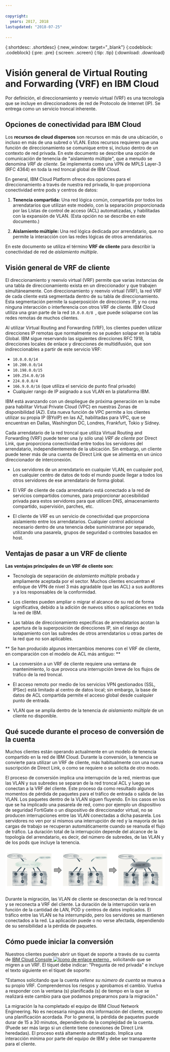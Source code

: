 ```yaml
---

copyright:
  years: 2017, 2018
lastupdated: "2018-07-25"

---
```


{:shortdesc: .shortdesc}
{:new_window: target="_blank"}
{:codeblock: .codeblock}
{:pre: .pre}
{:screen: .screen}
{:tip: .tip}
{:download: .download}

# Visión general de Virtual Routing and Forwarding (VRF) en IBM Cloud

Por definición, el direccionamiento y reenvío virtual (VRF) es una tecnología que se incluye en direccionadores de red de Protocolo de Internet (IP). Se entrega como un servicio troncal inherente.

## Opciones de conectividad para IBM Cloud

Los **recursos de cloud dispersos** son recursos en más de una ubicación, o incluso en más de una subred o VLAN. Estos recursos requieren que una función de direccionamiento se comunique entre sí, incluso dentro de un contexto de red privada. En este documento se describe una opción de comunicación de tenencia de "aislamiento múltiple", que a menudo se denomina _VRF de cliente_. Se implementa como una VPN de MPLS Layer-3 (RFC 4364) en toda la red troncal global de IBM Cloud.

En general, IBM Cloud Platform ofrece dos opciones para el direccionamiento a través de nuestra red privada, lo que proporciona conectividad entre pods y centros de datos: 

1. **Tenencia compartida:** Una red lógica común, compartida por todos los arrendatarios que utilizan este modelo, con la separación proporcionada por las Listas de control de acceso (ACL) automatizadas, y habilitadas con la expansión de VLAN. (Esta opción no se describe en este documento.)

2. **Aislamiento múltiple:** Una red lógica dedicada por arrendatario, que no permite la interacción con las redes lógicas de otros arrendatarios.  

En este documento se utiliza el término **VRF de cliente** para describir la conectividad de red de _aislamiento múltiple_.

## Visión general de VRF de cliente

El direccionamiento y reenvío virtual (VRF) permite que varias instancias de una tabla de direccionamiento exista en un direccionador y que trabajen simultáneamente. Con direccionamiento y reenvío virtual (VRF), la red VRF de cada cliente está segmentada dentro de su tabla de direccionamiento. Esta segmentación permite la superposición de direcciones IP, y no crea ninguna interacción o interferencia con otros VRF de cliente. IBM Cloud utiliza una gran parte de la red `10.0.0.0/8 `, que puede solaparse con las redes remotas de muchos clientes. 

Al utilizar Virtual Routing and Forwarding (VRF), los clientes pueden utilizar direcciones IP remotas que normalmente no se pueden solapar en la tabla Global. IBM sigue reservando las siguientes direcciones RFC 1918, direcciones locales de enlace y direcciones de multidifusión, que son indireccionables a partir de este servicio VRF:

* `10.0.0.0/14` 
* `10.200.0.0/14` 
* `10.198.0.0/15` 
* `169.254.0.0/16` 
* `224.0.0.0/4` 
* `166.9.0.0/16` (que utiliza el servicio de punto final privado)
* Cualquier rango de IP asignado a sus VLAN en la plataforma IBM.

IBM está avanzando con un despliegue de próxima generación en la nube para habilitar Virtual Private Cloud (VPC) en nuestras Zonas de disponibilidad (AZ). Esta nueva función de VPC permite a los clientes utilizar su propia IP (BYoIP) en las AZ, habilitadas para VPC, que se encuentran en Dallas, Washington DC, Londres, Frankfurt, Tokio y Sídney. 

Cada arrendatario de la red troncal que utiliza Virtual Routing and Forwarding (VRF) puede tener una (y sólo una) _VRF de cliente_ por Direct Link, que proporciona conectividad entre todos los servidores del arrendatario, independientemente de la ubicación. Sin embargo, un cliente puede tener más de una cuenta de Direct Link que se alimenta en un único direccionador de interconexión.  

* Los servidores de un arrendatario en cualquier VLAN, en cualquier pod, en cualquier centro de datos de todo el mundo puede llegar a todos los otros servidores de ese arrendatario de forma global. 

* El VRF de cliente de cada arrendatario está conectado a la red de servicios compartidos comunes, para proporcionar accesibilidad privada para estos servidores para que utilicen DNS, almacenamiento compartido, supervisión, parches, etc.

* El cliente de VRF es un servicio de conectividad que proporciona aislamiento entre los arrendatarios. Cualquier control adicional necesario dentro de una tenencia debe suministrarse por separado, utilizando una pasarela, grupos de seguridad o controles basados en host.

## Ventajas de pasar a un VRF de cliente

**Las ventajas principales de un VRF de cliente son:**

* Tecnología de separación de _aislamiento múltiple_ probada y ampliamente aceptada por el sector. Muchos clientes encuentran el enfoque de VPN de nivel 3 más agradable (que las ACL) a sus auditores y a los responsables de la conformidad.   

* Los clientes pueden ampliar o migrar el alcance de su red de forma significativa, debido a la adición de nuevos sitios o aplicaciones en toda la red de IBM. 

* Las tablas de direccionamiento específicas de arrendatarios acotan la apertura de la superposición de direcciones IP, sin el riesgo de solapamiento con las subredes de otros arrendatarios u otras partes de la red que no son aplicables. 

** Se han producido algunos intercambios menores con el VRF de cliente, en comparación con el modelo de ACL más antiguo: **  

* La conversión a un VRF de cliente requiere una ventana de mantenimiento, lo que provoca una interrupción breve de los flujos de tráfico de la red troncal.

* El acceso remoto por medio de los servicios VPN gestionados (SSL, IPSec) está limitado al centro de datos local; sin embargo, la base de datos de ACL compartida permite el acceso global desde cualquier punto de entrada.

* VLAN que se amplía dentro de la tenencia _de aislamiento múltiple_ de un cliente no disponible.

## Qué sucede durante el proceso de conversión de la cuenta

Muchos clientes están operando actualmente en un modelo de tenencia compartido en la red de IBM Cloud. Durante la conversión, la tenencia se convierte para utilizar un VRF de cliente, más habitualmente con una nueva suscripción de Direct Link, o como se requiere o se solicita de otro modo.  

El proceso de conversión implica una interrupción de la red, mientras que las VLAN y sus subredes se separan de la red troncal ACL y luego se conectan a la VRF del cliente. Este proceso da como resultado algunos momentos de pérdida de paquetes para el tráfico de entrada o salida de las VLAN. Los paquetes dentro de la VLAN siguen fluyendo. En los casos en los que se ha implicado una pasarela de red, como por ejemplo un dispositivo de seguridad FortiGate o un dispositivo de direccionador virtual, no se producen interrupciones entre las VLAN conectadas a dicha pasarela. Los servidores no ven por sí mismos una interrupción de red y la mayoría de las cargas de trabajo se recuperan automáticamente cuando se reanuda el flujo de tráfico. La duración total de la interrupción depende del alcance de la topología del arrendatario, es decir, del número de subredes, de las VLAN y de los pods que incluye la tenencia.

![El proceso de conversión](/images/vrf-on-ibm-cloud.png)

Durante la migración, las VLAN de cliente se desconectan de la red troncal y se reconecta a VRF del cliente. La duración de la interrupción varía en función de la cantidad de LAN, POD y centros de datos implicados. El tráfico entre las VLAN se ha interrumpido, pero los servidores se mantienen conectados a la red. La aplicación puede o no verse afectada, dependiendo de su sensibilidad a la pérdida de paquetes.

## Cómo puede iniciar la conversión

Nuestros clientes pueden abrir un tíquet de soporte a través de su cuenta de [IBM Cloud Console ![Icono de enlace externo](../../icons/launch-glyph.svg "Icono de enlace externo") ]( https://control.bluemix.net/support/unifiedConsole/tickets/add), solicitando que se migren a un VRF. El tíquet debe indicar: "Pregunta de red privada" e incluye el texto siguiente en el tíquet de soporte: 

"Estamos solicitando que la cuenta _rellene su número de cuenta_ se mueva a su propio VRF. Comprendemos los riesgos y aprobamos el cambio. Vuelva a responder con la ventana (s) planificada (s) de tiempo en la que se realizará este cambio para que podamos prepararnos para la migración." 

La migración la ha completado el equipo de IBM Cloud Network Engineering. No es necesaria ninguna otra información del cliente, excepto una planificación acordada. Por lo general, la pérdida de paquetes puede durar de 15 a 30 minutos, dependiendo de la complejidad de la cuenta. (Puede ser más largo si un cliente tiene conexiones de Direct Link heredadas). El proceso está altamente automatizado. Implica una interacción mínima por parte del equipo de IBM y debe ser transparente para el cliente.
